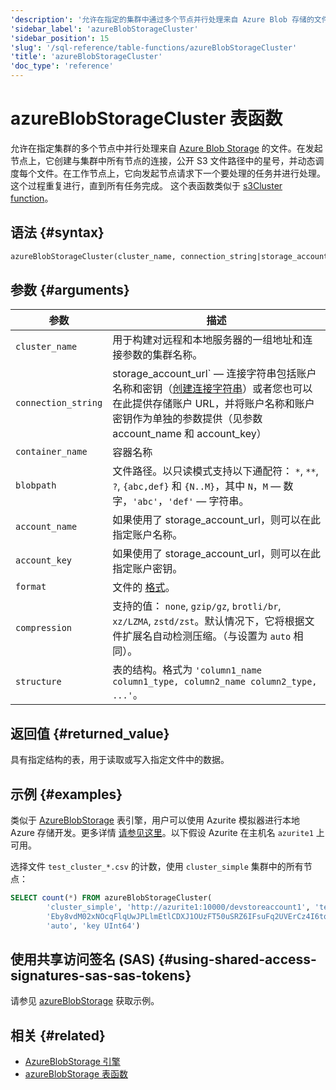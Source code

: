 ```yaml
---
'description': '允许在指定的集群中通过多个节点并行处理来自 Azure Blob 存储的文件。'
'sidebar_label': 'azureBlobStorageCluster'
'sidebar_position': 15
'slug': '/sql-reference/table-functions/azureBlobStorageCluster'
'title': 'azureBlobStorageCluster'
'doc_type': 'reference'
---
```



# azureBlobStorageCluster 表函数

允许在指定集群的多个节点中并行处理来自 [Azure Blob Storage](https://azure.microsoft.com/en-us/products/storage/blobs) 的文件。在发起节点上，它创建与集群中所有节点的连接，公开 S3 文件路径中的星号，并动态调度每个文件。在工作节点上，它向发起节点请求下一个要处理的任务并进行处理。这个过程重复进行，直到所有任务完成。
这个表函数类似于 [s3Cluster function](../../sql-reference/table-functions/s3Cluster.md)。

## 语法 {#syntax}

```sql
azureBlobStorageCluster(cluster_name, connection_string|storage_account_url, container_name, blobpath, [account_name, account_key, format, compression, structure])
```

## 参数 {#arguments}

| 参数                | 描述                                                                                                                                                                                                                                                                                                                                                                                                                                                                                                       |
|---------------------|-------------------------------------------------------------------------------------------------------------------------------------------------------------------------------------------------------------------------------------------------------------------------------------------------------------------------------------------------------------------------------------------------------------------------------------------------------------------------------------------------------------------|
| `cluster_name`      | 用于构建对远程和本地服务器的一组地址和连接参数的集群名称。                                                                                                                                                                                                                                                                                                                                                                                                                                                 |
| `connection_string` | storage_account_url` — 连接字符串包括账户名称和密钥（[创建连接字符串](https://learn.microsoft.com/en-us/azure/storage/common/storage-configure-connection-string?toc=%2Fazure%2Fstorage%2Fblobs%2Ftoc.json&bc=%2Fazure%2Fstorage%2Fblobs%2Fbreadcrumb%2Ftoc.json#configure-a-connection-string-for-an-azure-storage-account)）或者您也可以在此提供存储账户 URL，并将账户名称和账户密钥作为单独的参数提供（见参数 account_name 和 account_key） | 
| `container_name`    | 容器名称                                                                                                                                                                                                                                                                                                                                                                                                                                                                                                    |                                                                                                                                                                                                                                                                                                                                                                                                                                                                                                    
| `blobpath`          | 文件路径。以只读模式支持以下通配符： `*`, `**`, `?`, `{abc,def}` 和 `{N..M}`，其中 `N`，`M` — 数字，`'abc'`，`'def'` — 字符串。                                                                                                                                                                                                                                                                                                                                                          |
| `account_name`      | 如果使用了 storage_account_url，则可以在此指定账户名称。                                                                                                                                                                                                                                                                                                                                                                                                                                           |
| `account_key`       | 如果使用了 storage_account_url，则可以在此指定账户密钥。                                                                                                                                                                                                                                                                                                                                                                                                                                            |
| `format`            | 文件的 [格式](/sql-reference/formats)。                                                                                                                                                                                                                                                                                                                                                                                                                                                                 |
| `compression`       | 支持的值： `none`, `gzip/gz`, `brotli/br`, `xz/LZMA`, `zstd/zst`。默认情况下，它将根据文件扩展名自动检测压缩。（与设置为 `auto` 相同）。                                                                                                                                                                                                                                                                                                                                               |
| `structure`         | 表的结构。格式为 `'column1_name column1_type, column2_name column2_type, ...'`。                                                                                                                                                                                                                                                                                                                                                                                                                    |

## 返回值 {#returned_value}

具有指定结构的表，用于读取或写入指定文件中的数据。

## 示例 {#examples}

类似于 [AzureBlobStorage](/engines/table-engines/integrations/azureBlobStorage) 表引擎，用户可以使用 Azurite 模拟器进行本地 Azure 存储开发。更多详情 [请参见这里](https://learn.microsoft.com/en-us/azure/storage/common/storage-use-azurite?tabs=docker-hub%2Cblob-storage)。以下假设 Azurite 在主机名 `azurite1` 上可用。

选择文件 `test_cluster_*.csv` 的计数，使用 `cluster_simple` 集群中的所有节点：

```sql
SELECT count(*) FROM azureBlobStorageCluster(
        'cluster_simple', 'http://azurite1:10000/devstoreaccount1', 'testcontainer', 'test_cluster_count.csv', 'devstoreaccount1',
        'Eby8vdM02xNOcqFlqUwJPLlmEtlCDXJ1OUzFT50uSRZ6IFsuFq2UVErCz4I6tq/K1SZFPTOtr/KBHBeksoGMGw==', 'CSV',
        'auto', 'key UInt64')
```

## 使用共享访问签名 (SAS) {#using-shared-access-signatures-sas-sas-tokens}

请参见 [azureBlobStorage](/sql-reference/table-functions/azureBlobStorage#using-shared-access-signatures-sas-sas-tokens) 获取示例。

## 相关 {#related}

- [AzureBlobStorage 引擎](../../engines/table-engines/integrations/azureBlobStorage.md)
- [azureBlobStorage 表函数](../../sql-reference/table-functions/azureBlobStorage.md)
